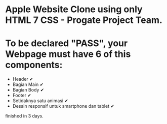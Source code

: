 # Apple Website Clone using only HTML 7 CSS - Progate Project Team.

# To be declared "PASS", your Webpage must have 6 of this components:

- Header ✔
- Bagian Main ✔
- Bagian Body ✔
- Footer ✔
- Setidaknya satu animasi ✔
- Desain responsif untuk smartphone dan tablet ✔

finished in 3 days.
